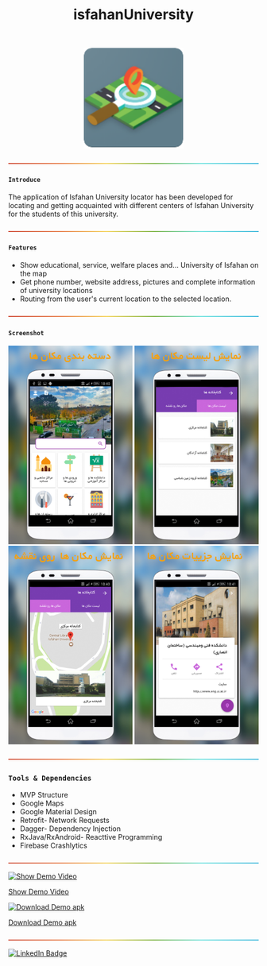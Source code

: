  
<h1 align="center"> isfahanUniversity </h1>
<br>
<p align="center">
    <img alt="isfahanUniversity" title="isfahanUniversity" src="ScreenShots/mainIcon.png" width="200">
</p>


![-----------------------------------------------------](ScreenShots/rainbow.png)

#### `Introduce`

The application of Isfahan University locator has been developed for locating and getting acquainted with different centers of Isfahan University for the students of this university.


![-----------------------------------------------------](ScreenShots/rainbow.png)

#### `Features`
* Show educational, service, welfare places and… University of Isfahan on the map
* Get phone number, website address, pictures and complete information of university locations
* Routing from the user's current location to the selected location.

![-----------------------------------------------------](ScreenShots/rainbow.png)

#### `Screenshot` 

<p align="center">
  <img src = "ScreenShots/screenshot1.jpg" width=250>
   <img src = "ScreenShots/screenshot2.jpg" width=250>
  <br>
   <img src = "ScreenShots/screenshot3.jpg" width=250>
   <img src = "ScreenShots/screenshot4.jpg" width=250>
  </p>
  

 ![-----------------------------------------------------](ScreenShots/rainbow.png)
  
### `Tools & Dependencies`
* MVP Structure
* Google Maps
* Google Material Design
* Retrofit- Network Requests
* Dagger- Dependency Injection
* RxJava/RxAndroid- Reacttive Programming
* Firebase Crashlytics

 ![-----------------------------------------------------](ScreenShots/rainbow.png)

[![Show Demo Video](https://img.shields.io/badge/-Show%20Demo%20Video-red)](https://drive.google.com/file/d/193PONFCxdWDl9c0wrbsLojrL-PFImHxr/view?usp=sharing)

[Show Demo Video](https://drive.google.com/file/d/193PONFCxdWDl9c0wrbsLojrL-PFImHxr/view?usp=sharing)


[![Download Demo apk](https://img.shields.io/badge/-Download%20Demo%20apk-orange)](http://omidtaheri.ir/myassets/apks/isfahanLocations.apk)

[Download Demo apk](http://omidtaheri.ir/myassets/apks/isfahanLocations.apk)


![-----------------------------------------------------](ScreenShots/rainbow.png)

[![LinkedIn Badge](https://img.shields.io/badge/LinkedIn-0077B5?style=for-the-badge&logo=linkedin&logoColor=white)](https://www.linkedin.com/in/omid-taheri)
